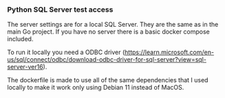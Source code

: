 ### Python SQL Server test access

The server settings are for a local SQL Server. They are the same as in the main Go project. If you have no server there is a basic docker compose included.

To run it locally you need a ODBC driver (https://learn.microsoft.com/en-us/sql/connect/odbc/download-odbc-driver-for-sql-server?view=sql-server-ver16).

The dockerfile is made to use all of the same dependencies that I used locally to make it work only using Debian 11 instead of MacOS.
